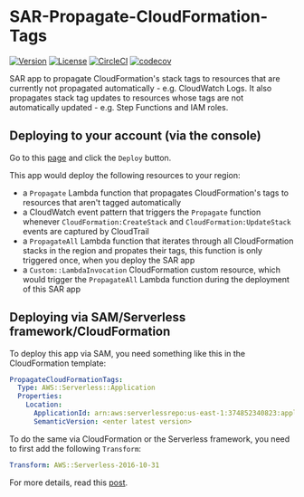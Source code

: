 # SAR-Propagate-CloudFormation-Tags

[![Version](https://img.shields.io/badge/semver-1.4.0-blue)](template.yml)
[![License](https://img.shields.io/badge/License-Apache%202.0-blue.svg)](LICENSE)
[![CircleCI](https://circleci.com/gh/lumigo-io/SAR-Propagate-CFN-Tags.svg?style=svg)](https://circleci.com/gh/lumigo-io/SAR-Propagate-CFN-Tags)
[![codecov](https://codecov.io/gh/lumigo-io/SAR-Propagate-CFN-Tags/branch/master/graph/badge.svg)](https://codecov.io/gh/lumigo-io/SAR-Propagate-CFN-Tags)

SAR app to propagate CloudFormation's stack tags to resources that are currently not propagated automatically - e.g. CloudWatch Logs. It also propagates stack tag updates to resources whose tags are not automatically updated - e.g. Step Functions and IAM roles.

## Deploying to your account (via the console)

Go to this [page](https://serverlessrepo.aws.amazon.com/applications/arn:aws:serverlessrepo:us-east-1:374852340823:applications~propagate-cfn-tags) and click the `Deploy` button.

This app would deploy the following resources to your region:

* a `Propagate` Lambda function that propagates CloudFormation's tags to resources that aren't tagged automatically
* a CloudWatch event pattern that triggers the `Propagate` function whenever `CloudFormation:CreateStack` and `CloudFormation:UpdateStack` events are captured by CloudTrail
* a `PropagateAll` Lambda function that iterates through all CloudFormation stacks in the region and propates their tags, this function is only triggered once, when you deploy the SAR app
* a `Custom::LambdaInvocation` CloudFormation custom resource, which would trigger the `PropagateAll` Lambda function during the deployment of this SAR app

## Deploying via SAM/Serverless framework/CloudFormation

To deploy this app via SAM, you need something like this in the CloudFormation template:

```yml
PropagateCloudFormationTags:
  Type: AWS::Serverless::Application
  Properties:
    Location:
      ApplicationId: arn:aws:serverlessrepo:us-east-1:374852340823:applications/propagate-cfn-tags
      SemanticVersion: <enter latest version>
```

To do the same via CloudFormation or the Serverless framework, you need to first add the following `Transform`:

```yml
Transform: AWS::Serverless-2016-10-31
```

For more details, read this [post](https://theburningmonk.com/2019/05/how-to-include-serverless-repository-apps-in-serverless-yml/).
